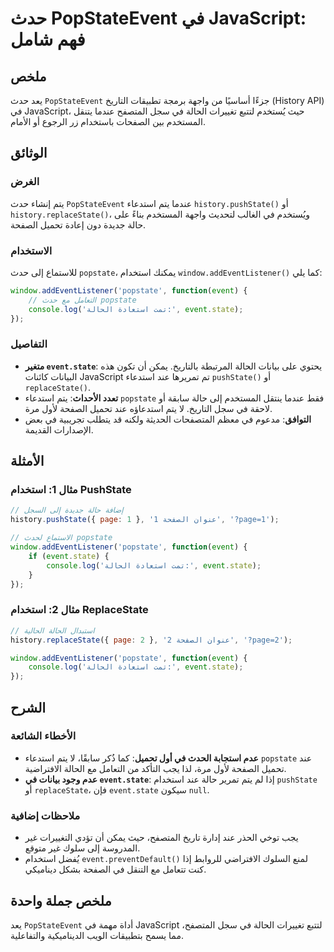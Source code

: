 <!--
Meta Description: # حدث PopStateEvent في JavaScript: فهم شامل ## ملخص يعد حدث `PopStateEvent` جزءًا أساسيًا من واجهة برمجة تطبيقات التاريخ (History API) في JavaScript، ...
Meta Keywords: event, الحالة, popstate, javascript, state
-->

# حدث PopStateEvent في JavaScript: فهم شامل

## ملخص
يعد حدث `PopStateEvent` جزءًا أساسيًا من واجهة برمجة تطبيقات التاريخ (History API) في JavaScript، حيث يُستخدم لتتبع تغييرات الحالة في سجل المتصفح عندما يتنقل المستخدم بين الصفحات باستخدام زر الرجوع أو الأمام.

## الوثائق
### الغرض
يتم إنشاء حدث `PopStateEvent` عندما يتم استدعاء `history.pushState()` أو `history.replaceState()`، ويُستخدم في الغالب لتحديث واجهة المستخدم بناءً على حالة جديدة دون إعادة تحميل الصفحة.

### الاستخدام
للاستماع إلى حدث `popstate`، يمكنك استخدام `window.addEventListener()` كما يلي:

```javascript
window.addEventListener('popstate', function(event) {
    // التعامل مع حدث popstate
    console.log('تمت استعادة الحالة:', event.state);
});
```

### التفاصيل
- **متغير `event.state`**: يحتوي على بيانات الحالة المرتبطة بالتاريخ. يمكن أن تكون هذه البيانات كائنات JavaScript تم تمريرها عند استدعاء `pushState()` أو `replaceState()`.
- **تعدد الأحداث**: يتم استدعاء `popstate` فقط عندما ينتقل المستخدم إلى حالة سابقة أو لاحقة في سجل التاريخ. لا يتم استدعاؤه عند تحميل الصفحة لأول مرة.
- **التوافق**: مدعوم في معظم المتصفحات الحديثة ولكنه قد يتطلب تجريبية في بعض الإصدارات القديمة.

## الأمثلة
### مثال 1: استخدام PushState
```javascript
// إضافة حالة جديدة إلى السجل
history.pushState({ page: 1 }, 'عنوان الصفحة 1', '?page=1');

// الاستماع لحدث popstate
window.addEventListener('popstate', function(event) {
    if (event.state) {
        console.log('تمت استعادة الحالة:', event.state);
    }
});
```

### مثال 2: استخدام ReplaceState
```javascript
// استبدال الحالة الحالية
history.replaceState({ page: 2 }, 'عنوان الصفحة 2', '?page=2');

window.addEventListener('popstate', function(event) {
    console.log('تمت استعادة الحالة:', event.state);
});
```

## الشرح
### الأخطاء الشائعة
- **عدم استجابة الحدث في أول تحميل**: كما ذُكر سابقًا، لا يتم استدعاء `popstate` عند تحميل الصفحة لأول مرة، لذا يجب التأكد من التعامل مع الحالة الافتراضية.
- **عدم وجود بيانات في `event.state`**: إذا لم يتم تمرير حالة عند استخدام `pushState` أو `replaceState`، فإن `event.state` سيكون `null`.

### ملاحظات إضافية
- يجب توخي الحذر عند إدارة تاريخ المتصفح، حيث يمكن أن تؤدي التغييرات غير المدروسة إلى سلوك غير متوقع.
- يُفضل استخدام `event.preventDefault()` لمنع السلوك الافتراضي للروابط إذا كنت تتعامل مع التنقل في الصفحة بشكل ديناميكي.

## ملخص جملة واحدة
يعد `PopStateEvent` أداة مهمة في JavaScript لتتبع تغييرات الحالة في سجل المتصفح، مما يسمح بتطبيقات الويب الديناميكية والتفاعلية.